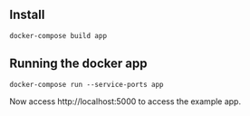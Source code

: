 ## Install

`docker-compose build app`

## Running the docker app

`docker-compose run --service-ports app`

Now access http://localhost:5000 to access the example app.
